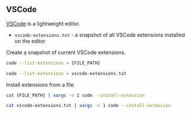 ## VSCode

[VSCode](https://code.visualstudio.com/) is a lightweight editor.

- `vscode-extensions.txt` - a snapshot of all VSCode extensions installed on the editor

Create a snapshot of current VSCode extensions.

```sh
code --list-extensions > {FILE_PATH}

code --list-extensions > vscode-extensions.txt
```

Install extensions from a file.

```sh
cat {FILE_PATH} | xargs -n 1 code --install-extension

cat vscode-extensions.txt | xargs -n 1 code --install-extension
```
